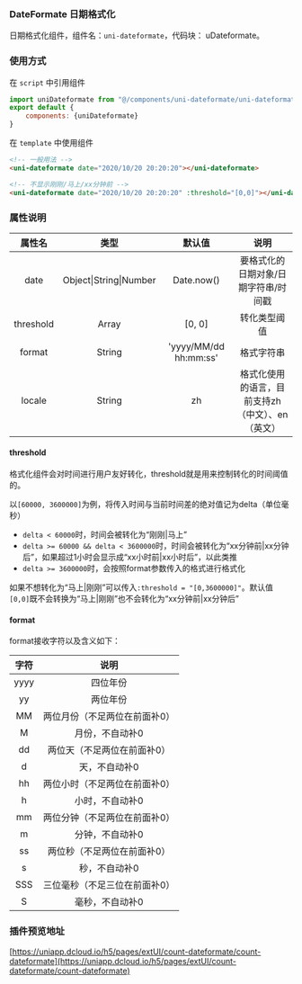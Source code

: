 ### DateFormate 日期格式化

日期格式化组件，组件名：`uni-dateformate`，代码块： uDateformate。

### 使用方式

在 ``script`` 中引用组件 

```javascript
import uniDateformate from "@/components/uni-dateformate/uni-dateformate.vue"
export default {
    components: {uniDateformate}
}
```

在 ``template`` 中使用组件



```html
<!-- 一般用法 -->
<uni-dateformate date="2020/10/20 20:20:20"></uni-dateformate>

<!-- 不显示刚刚/马上/xx分钟前 -->
<uni-dateformate date="2020/10/20 20:20:20" :threshold="[0,0]"></uni-dateformate>
```

### 属性说明

|属性名		|类型							|默认值					|说明												|
|:-:		|:-:							|:-:					|:-:												|
|date		|Object&#124;String&#124;Number	|Date.now()				|要格式化的日期对象/日期字符串/时间戳				|
|threshold	|Array							|[0, 0]					|转化类型阈值										|
|format		|String							|'yyyy/MM/dd hh:mm:ss'	|格式字符串											|
|locale		|String							|zh						|格式化使用的语言，目前支持zh（中文）、en（英文）	|

#### threshold

格式化组件会对时间进行用户友好转化，threshold就是用来控制转化的时间阈值的。

以`[60000, 3600000]`为例，将传入时间与当前时间差的绝对值记为delta（单位毫秒）

- `delta < 60000`时，时间会被转化为“刚刚|马上”
- `delta >= 60000 && delta < 3600000`时，时间会被转化为“xx分钟前|xx分钟后”，如果超过1小时会显示成“xx小时前|xx小时后”，以此类推
- `delta >= 3600000`时，会按照format参数传入的格式进行格式化

如果不想转化为“马上|刚刚”可以传入`:threshold = "[0,3600000]"`。默认值`[0,0]`既不会转换为“马上|刚刚”也不会转化为“xx分钟前|xx分钟后”

#### format

format接收字符以及含义如下：

|字符	|说明							|
|:-:	|:-:							|
|yyyy	|四位年份						|
|yy		|两位年份						|
|MM		|两位月份（不足两位在前面补0）	|
|M		|月份，不自动补0				|
|dd		|两位天（不足两位在前面补0）	|
|d		|天，不自动补0					|
|hh		|两位小时（不足两位在前面补0）	|
|h		|小时，不自动补0				|
|mm		|两位分钟（不足两位在前面补0）	|
|m		|分钟，不自动补0				|
|ss		|两位秒（不足两位在前面补0）	|
|s		|秒，不自动补0					|
|SSS	|三位毫秒（不足三位在前面补0）	|
|S		|毫秒，不自动补0				|

### 插件预览地址

[https://uniapp.dcloud.io/h5/pages/extUI/count-dateformate/count-dateformate](https://uniapp.dcloud.io/h5/pages/extUI/count-dateformate/count-dateformate)